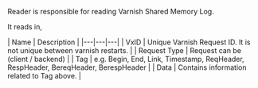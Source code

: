 Reader is responsible for reading Varnish Shared Memory Log.

It reads in,

| Name  | Description  |
|---|---|---|
| VxID  | Unique Varnish Request ID. It is not unique between varnish restarts.  |
| Request Type  | Request can be (client / backend)  |
| Tag  |  e.g. Begin, End, Link, Timestamp, ReqHeader, RespHeader, BereqHeader, BerespHeader |
| Data  | Contains information related to Tag above.  |
